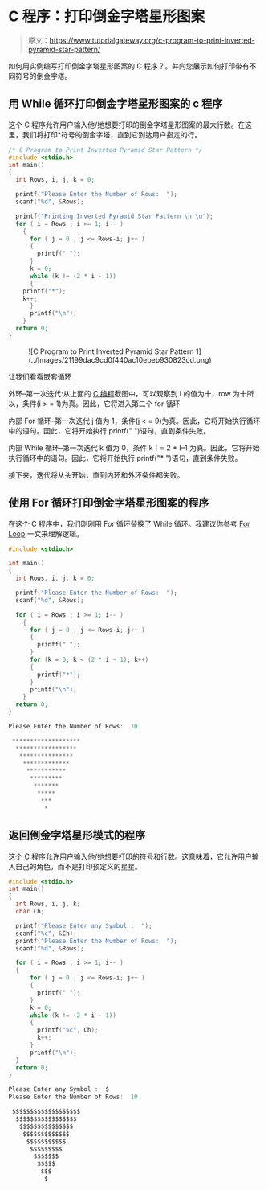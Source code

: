 # C 程序：打印倒金字塔星形图案

> 原文：<https://www.tutorialgateway.org/c-program-to-print-inverted-pyramid-star-pattern/>

如何用实例编写打印倒金字塔星形图案的 C 程序？。并向您展示如何打印带有不同符号的倒金字塔。

## 用 While 循环打印倒金字塔星形图案的 c 程序

这个 C 程序允许用户输入他/她想要打印的倒金字塔星形图案的最大行数。在这里，我们将打印*符号的倒金字塔，直到它到达用户指定的行。

```c
/* C Program to Print Inverted Pyramid Star Pattern */
#include <stdio.h>
int main() 
{
  int Rows, i, j, k = 0;

  printf("Please Enter the Number of Rows:  ");
  scanf("%d", &Rows);

  printf("Printing Inverted Pyramid Star Pattern \n \n");
  for ( i = Rows ; i >= 1; i-- ) 
    {
      for ( j = 0 ; j <= Rows-i; j++ ) 
      {
      	printf(" ");    	
      }
      k = 0;
      while (k != (2 * i - 1))
      {
	printf("*"); 
	k++;
      }
      printf("\n");
    }
  return 0;
}
```

<figure class="wp-block-image">![C Program to Print Inverted Pyramid Star Pattern 1](../Images/21199dac9cd0f440ac10ebeb930823cd.png)</figure>

让我们看看[嵌套循环](https://www.tutorialgateway.org/for-loop-in-c-programming/)

外环–第一次迭代:从上面的 [C 编程](https://www.tutorialgateway.org/c-programming/)截图中，可以观察到 I 的值为十，row 为十所以，条件(i > = 1)为真。因此，它将进入第二个 for 循环

内部 For 循环–第一次迭代
j 值为 1，条件(j < = 9)为真。因此，它将开始执行循环中的语句。因此，它将开始执行 printf(" ")语句，直到条件失败。

内部 While 循环–第一次迭代
k 值为 0，条件 k！= 2 * I–1 为真。因此，它将开始执行循环中的语句。因此，它将开始执行 printf("* ")语句，直到条件失败。

接下来，迭代将从头开始，直到内环和外环条件都失败。

## 使用 For 循环打印倒金字塔星形图案的程序

在这个 C 程序中，我们刚刚用 For 循环替换了 While 循环。我建议你参考 [For Loop](https://www.tutorialgateway.org/for-loop-in-c-programming/) 一文来理解逻辑。

```c
#include <stdio.h>

int main() 
{
  int Rows, i, j, k = 0;

  printf("Please Enter the Number of Rows:  ");
  scanf("%d", &Rows);

  for ( i = Rows ; i >= 1; i-- ) 
    {
      for ( j = 0 ; j <= Rows-i; j++ ) 
      {
      	printf(" ");    	
	  }
	  for (k = 0; k < (2 * i - 1); k++)
	  {
	  	printf("*"); 
	  }
      printf("\n");
    }
  return 0;
}
```

```c
Please Enter the Number of Rows:  10

 *******************
  *****************
   ***************
    *************
     ***********
      *********
       *******
        *****
         ***
          *
```

## 返回倒金字塔星形模式的程序

这个 [C 程序](https://www.tutorialgateway.org/c-programming-examples/)允许用户输入他/她想要打印的符号和行数。这意味着，它允许用户输入自己的角色，而不是打印预定义的星星。

```c
#include <stdio.h>
int main() 
{
  int Rows, i, j, k;
  char Ch;

  printf("Please Enter any Symbol :  ");
  scanf("%c", &Ch); 	
  printf("Please Enter the Number of Rows:  ");
  scanf("%d", &Rows);

  for ( i = Rows ; i >= 1; i-- ) 
  {
      for ( j = 0 ; j <= Rows-i; j++ ) 
      {
      	printf(" ");    	
	  }
  	  k = 0;
	  while (k != (2 * i - 1))
	  {
	  	printf("%c", Ch); 
	  	k++;
	  }
      printf("\n");
  }
  return 0;
}
```

```c
Please Enter any Symbol :  $
Please Enter the Number of Rows:  10

 $$$$$$$$$$$$$$$$$$$
  $$$$$$$$$$$$$$$$$
   $$$$$$$$$$$$$$$
    $$$$$$$$$$$$$
     $$$$$$$$$$$
      $$$$$$$$$
       $$$$$$$
        $$$$$
         $$$
          $
```